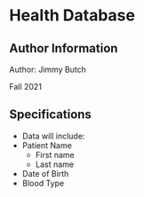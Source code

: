 # Health Database

## Author Information
Author: Jimmy Butch

Fall 2021

## Specifications

* Data will include:
* Patient Name
	+ First name
	+ Last name
* Date of Birth
* Blood Type